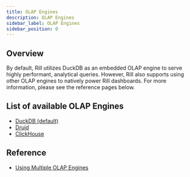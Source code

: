 ```yaml
---
title: OLAP Engines
description: OLAP Engines
sidebar_label: OLAP Engines
sidebar_position: 0
---
```

## Overview

By default, Rill utilizes DuckDB as an embedded OLAP engine to serve highly performant, analytical queries. However, Rill also supports using other OLAP engines to natively power Rill dashboards. For more information, please see the reference pages below.

## List of available OLAP Engines

- [DuckDB (default)](duckdb.md) 
- [Druid](druid.md)
- [ClickHouse](clickhouse.md)

## Reference

- [Using Multiple OLAP Engines](multiple-olap.md)

